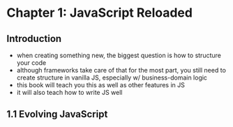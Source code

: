 # Chapter 1: JavaScript Reloaded 

## Introduction 

- when creating something new, the biggest question is how to structure your code 
- although frameworks take care of that for the most part, you still need to create structure in vanilla JS, especially w/ 
business-domain logic 
- this book will teach you this as well as other features in JS 
- it will also teach how to write JS well 

## 1.1 Evolving JavaScript 
